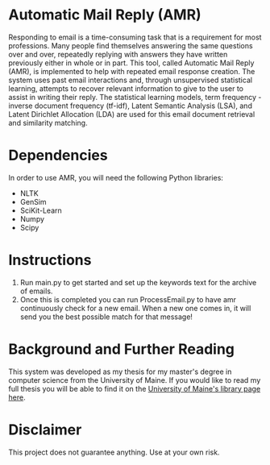 Automatic Mail Reply (AMR)
=============
Responding to email is a time-consuming task that is a requirement for most professions. Many people find themselves answering the same questions over and over, repeatedly replying with answers they have written previously either in whole or in part. This tool, called Automatic Mail Reply (AMR), is implemented to help with repeated email response creation. The system uses past email interactions and, through unsupervised statistical learning, attempts to recover relevant information to give to the user to assist in writing their reply. The statistical learning models, term frequency - inverse document frequency (tf-idf), Latent Semantic Analysis (LSA), and Latent Dirichlet Allocation (LDA) are used for this email document retrieval and similarity matching.

Dependencies
=============
In order to use AMR, you will need the following Python libraries:

* NLTK
* GenSim
* SciKit-Learn
* Numpy
* Scipy

Instructions
=============
1. Run main.py to get started and set up the keywords text for the archive of emails. 
1. Once this is completed you can run ProcessEmail.py to have amr continuously check for a new email. When a new one comes in, it will send you the best possible match for that message!

Background and Further Reading
=============
This system was developed as my thesis for my master's degree in computer science from the University of Maine. If you would like to read my full thesis you will be able to find it on the [University of Maine's library page here](https://digitalcommons.library.umaine.edu/etd/2379/).

Disclaimer
=============
This project does not guarantee anything. Use at your own risk.
